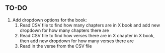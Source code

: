 ## TO-DO ##
1. Add dropdown options for the book:
   1. Read CSV file to find how many chapters are in X book and add new dropdown for how many chapters there are
   3. Read CSV file to find how verses there are in X chapter in X book, then add new dropdown for how many verses there are
   4. Read in the verse from the CSV file
